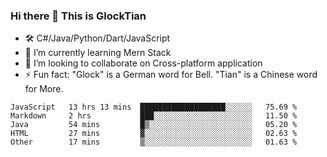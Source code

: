 ### Hi there 👋 This is GlockTian

- 🛠️ C#/Java/Python/Dart/JavaScript
- 🌱 I’m currently learning Mern Stack
- 👯 I’m looking to collaborate on Cross-platform application
- ⚡ Fun fact: "Glock" is a German word for Bell. "Tian" is a Chinese word for More.


<!--START_SECTION:waka-->

```text
JavaScript   13 hrs 13 mins  ███████████████████░░░░░░   75.69 %
Markdown     2 hrs           ███░░░░░░░░░░░░░░░░░░░░░░   11.50 %
Java         54 mins         █▒░░░░░░░░░░░░░░░░░░░░░░░   05.20 %
HTML         27 mins         ▓░░░░░░░░░░░░░░░░░░░░░░░░   02.63 %
Other        17 mins         ▒░░░░░░░░░░░░░░░░░░░░░░░░   01.63 %
```

<!--END_SECTION:waka-->

<!--
**GlockTian/GlockTian** is a ✨ _special_ ✨ repository because its `README.md` (this file) appears on your GitHub profile.

Here are some ideas to get you started:

- 🔭 I’m currently working on ...
- 🌱 I’m currently learning ...
- 👯 I’m looking to collaborate on ...
- 🤔 I’m looking for help with ...
- 💬 Ask me about ...
- 📫 How to reach me: ...
- 😄 Pronouns: ...
- ⚡ Fun fact: ...
-->
